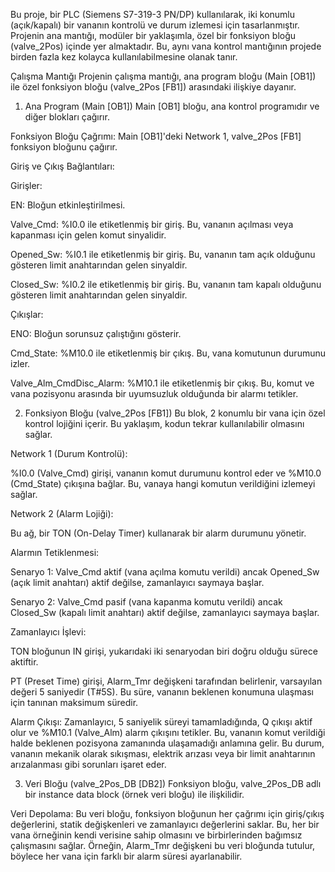 Bu proje, bir PLC (Siemens S7-319-3 PN/DP) kullanılarak, iki konumlu (açık/kapalı) bir vananın kontrolü ve durum izlemesi için tasarlanmıştır. Projenin ana mantığı, modüler bir yaklaşımla, özel bir fonksiyon bloğu (valve_2Pos) içinde yer almaktadır. Bu, aynı vana kontrol mantığının projede birden fazla kez kolayca kullanılabilmesine olanak tanır.

Çalışma Mantığı
Projenin çalışma mantığı, ana program bloğu (Main [OB1]) ile özel fonksiyon bloğu (valve_2Pos [FB1]) arasındaki ilişkiye dayanır.

1. Ana Program (Main [OB1])
Main [OB1] bloğu, ana kontrol programıdır ve diğer blokları çağırır.

Fonksiyon Bloğu Çağrımı: Main [OB1]'deki Network 1, valve_2Pos [FB1] fonksiyon bloğunu çağırır.

Giriş ve Çıkış Bağlantıları:

Girişler:

EN: Bloğun etkinleştirilmesi.

Valve_Cmd: %I0.0 ile etiketlenmiş bir giriş. Bu, vananın açılması veya kapanması için gelen komut sinyalidir.

Opened_Sw: %I0.1 ile etiketlenmiş bir giriş. Bu, vananın tam açık olduğunu gösteren limit anahtarından gelen sinyaldir.

Closed_Sw: %I0.2 ile etiketlenmiş bir giriş. Bu, vananın tam kapalı olduğunu gösteren limit anahtarından gelen sinyaldir.

Çıkışlar:

ENO: Bloğun sorunsuz çalıştığını gösterir.

Cmd_State: %M10.0 ile etiketlenmiş bir çıkış. Bu, vana komutunun durumunu izler.

Valve_Alm_CmdDisc_Alarm: %M10.1 ile etiketlenmiş bir çıkış. Bu, komut ve vana pozisyonu arasında bir uyumsuzluk olduğunda bir alarmı tetikler.

2. Fonksiyon Bloğu (valve_2Pos [FB1])
Bu blok, 2 konumlu bir vana için özel kontrol lojiğini içerir. Bu yaklaşım, kodun tekrar kullanılabilir olmasını sağlar.

Network 1 (Durum Kontrolü):

%I0.0 (Valve_Cmd) girişi, vananın komut durumunu kontrol eder ve %M10.0 (Cmd_State) çıkışına bağlar. Bu, vanaya hangi komutun verildiğini izlemeyi sağlar.

Network 2 (Alarm Lojiği):

Bu ağ, bir TON (On-Delay Timer) kullanarak bir alarm durumunu yönetir.

Alarmın Tetiklenmesi:

Senaryo 1: Valve_Cmd aktif (vana açılma komutu verildi) ancak Opened_Sw (açık limit anahtarı) aktif değilse, zamanlayıcı saymaya başlar.

Senaryo 2: Valve_Cmd pasif (vana kapanma komutu verildi) ancak Closed_Sw (kapalı limit anahtarı) aktif değilse, zamanlayıcı saymaya başlar.

Zamanlayıcı İşlevi:

TON bloğunun IN girişi, yukarıdaki iki senaryodan biri doğru olduğu sürece aktiftir.

PT (Preset Time) girişi, Alarm_Tmr değişkeni tarafından belirlenir, varsayılan değeri 5 saniyedir (T#5S). Bu süre, vananın beklenen konumuna ulaşması için tanınan maksimum süredir.

Alarm Çıkışı: Zamanlayıcı, 5 saniyelik süreyi tamamladığında, Q çıkışı aktif olur ve %M10.1 (Valve_Alm) alarm çıkışını tetikler. Bu, vananın komut verildiği halde beklenen pozisyona zamanında ulaşamadığı anlamına gelir. Bu durum, vananın mekanik olarak sıkışması, elektrik arızası veya bir limit anahtarının arızalanması gibi sorunları işaret eder.

3. Veri Bloğu (valve_2Pos_DB [DB2])
Fonksiyon bloğu, valve_2Pos_DB adlı bir instance data block (örnek veri bloğu) ile ilişkilidir.

Veri Depolama: Bu veri bloğu, fonksiyon bloğunun her çağrımı için giriş/çıkış değerlerini, statik değişkenleri ve zamanlayıcı değerlerini saklar. Bu, her bir vana örneğinin kendi verisine sahip olmasını ve birbirlerinden bağımsız çalışmasını sağlar. Örneğin, Alarm_Tmr değişkeni bu veri bloğunda tutulur, böylece her vana için farklı bir alarm süresi ayarlanabilir.
